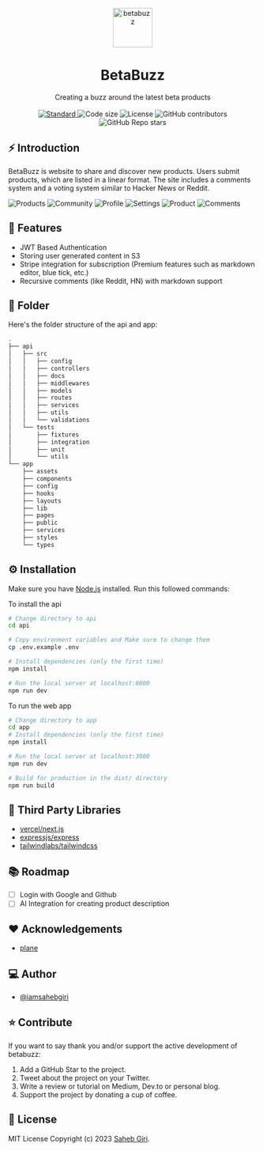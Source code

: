 <p align="center">
  <a href="https://github.com/iamsahebgiri/betabuzz">
    <img alt="betabuzz" height="80" src="https://raw.githubusercontent.com/iamsahebgiri/betabuzz/main/app/public/favicon.png">
  </a>
</p>
<h1 align="center">BetaBuzz</h1>

<div align="center">
Creating a buzz around the latest beta products
</div>

<br />

<div align="center">
  <a href="https://standardjs.com">
    <img src="https://img.shields.io/badge/code%20style-standard-brightgreen.svg?style=flat-square"
      alt="Standard" />
  </a>
  
  <img src="https://img.shields.io/github/languages/code-size/iamsahebgiri/betabuzz?style=flat-square" alt="Code size" />

  <img src="https://img.shields.io/github/license/iamsahebgiri/betabuzz?style=flat-square" alt="License" />

  <img alt="GitHub contributors" src="https://img.shields.io/github/contributors/iamsahebgiri/betabuzz?style=flat-square">

  <img alt="GitHub Repo stars" src="https://img.shields.io/github/stars/iamsahebgiri/betabuzz?style=social">
</div>

## ⚡️ Introduction

BetaBuzz is website to share and discover new products. Users submit products, which are listed in a linear format. The site includes a comments system and a voting system similar to Hacker News or Reddit.

![Products](art/products.png)
![Community](art/community.png)
![Profile](art/profile.jpeg)
![Settings](art/settings.png)
![Product](art/product.png)
![Comments](art/comments.png)

## 🎯 Features

- JWT Based Authentication
- Storing user generated content in S3
- Stripe integration for subscription (Premium features such as markdown editor, blue tick, etc.)
- Recursive comments (like Reddit, HN) with markdown support

## 📁 Folder

Here's the folder structure of the api and app:

```sh
.
├── api
│   ├── src
│   │   ├── config
│   │   ├── controllers
│   │   ├── docs
│   │   ├── middlewares
│   │   ├── models
│   │   ├── routes
│   │   ├── services
│   │   ├── utils
│   │   └── validations
│   └── tests
│       ├── fixtures
│       ├── integration
│       ├── unit
│       └── utils
└── app
    ├── assets
    ├── components
    ├── config
    ├── hooks
    ├── layouts
    ├── lib
    ├── pages
    ├── public
    ├── services
    ├── styles
    └── types

```

## ⚙️ Installation

Make sure you have [Node.js](https://nodejs.org/en/download/) installed.
Run this followed commands:

To install the api

```bash
# Change directory to api
cd api

# Copy environment variables and Make sure to change them
cp .env.example .env

# Install dependencies (only the first time)
npm install

# Run the local server at localhost:8000
npm run dev
```

To run the web app

```sh
# Change directory to app
cd app
# Install dependencies (only the first time)
npm install

# Run the local server at localhost:3000
npm run dev

# Build for production in the dist/ directory
npm run build
```

## 🌱 Third Party Libraries

- [vercel/next.js](https://github.com/vercel/next.js)
- [expressjs/express](https://github.com/expressjs/express)
- [tailwindlabs/tailwindcss](https://github.com/tailwindlabs/tailwindcss)

## 📚️ Roadmap

- [ ] Login with Google and Github
- [ ] AI Integration for creating product description

## ❤️ Acknowledgements

- [plane](https://github.com/makeplane/plane)

## ‍💻 Author

- [@iamsahebgiri](https://github.com/iamsahebgiri)

## ⭐️ Contribute

If you want to say thank you and/or support the active development of betabuzz:

1. Add a GitHub Star to the project.
2. Tweet about the project on your Twitter.
3. Write a review or tutorial on Medium, Dev.to or personal blog.
4. Support the project by donating a cup of coffee.

## 🧾 License

MIT License Copyright (c) 2023 [Saheb Giri](https://github.com/iamsahebgiri).
